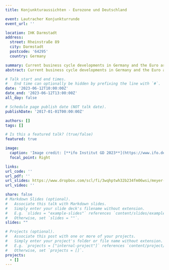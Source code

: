 ```yaml
---
title: Konjunkturaussichten - Eurozone und Deutschland

event: Lautracher Konjunkturrunde
event_url: ''

location: IHK Darmstadt
address:
  street: Rheinstraße 89
  city: Darmstadt
  postcode: '64295'
  country: Germany

summary: Current business cycle developments in Germany and the Euro area
abstract: Current business cycle developments in Germany and the Euro area, summarized from various research institutes and government agencies for the IHK Hessen members

# Talk start and end times.
#   End time can optionally be hidden by prefixing the line with `#`.
date: '2023-06-12T10:00:00Z'
date_end: '2023-06-12T13:00:00Z'
all_day: false

# Schedule page publish date (NOT talk date).
publishDate: '2017-01-01T00:00:00Z'

authors: []
tags: []

# Is this a featured talk? (true/false)
featured: true

image:
  caption: 'Image credit: [**ifo Institut GD 2023**](https://www.ifo.de/fakten/2023-04-05/gemeinschaftsdiagnose-fruehjahr-2023-inflation-im-kern-hoch)'
  focal_point: Right

links:
url_code: ''
url_pdf: ''
url_slides: https://www.dropbox.com/scl/fi/3wqhptwh32b234fm06wsi/meyer-gohde_ihk_darmstadt_2023.pdf?rlkey=hzakz1vte90vy9oxh767qazp9&dl=0
url_video: ''

share: false
# Markdown Slides (optional).
#   Associate this talk with Markdown slides.
#   Simply enter your slide deck's filename without extension.
#   E.g. `slides = "example-slides"` references `content/slides/example-slides.md`.
#   Otherwise, set `slides = ""`.
slides: ""

# Projects (optional).
#   Associate this post with one or more of your projects.
#   Simply enter your project's folder or file name without extension.
#   E.g. `projects = ["internal-project"]` references `content/project/deep-learning/index.md`.
#   Otherwise, set `projects = []`.
projects:
  - []
---
```



